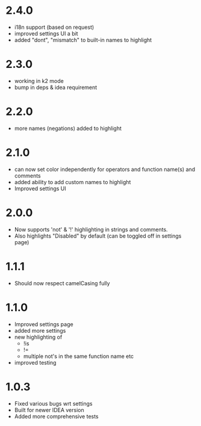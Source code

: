 # 2.4.0
- i18n support (based on request)
- improved settings UI a bit
- added "dont", "mismatch" to built-in names to highlight

# 2.3.0
- working in k2 mode
- bump in deps & idea requirement

# 2.2.0
- more names (negations) added to highlight

# 2.1.0
- can now set color independently for operators and function name(s) and comments
- added ability to add custom names to highlight
- Improved settings UI

# 2.0.0
- Now supports 'not' & '!' highlighting in strings and comments.
- Also highlights "Disabled" by default (can be toggled off in settings page)

# 1.1.1

- Should now respect camelCasing fully

# 1.1.0

- Improved settings page
- added more settings
- new highlighting of
    - !is
    - !=
    - multiple not's in the same function name etc
- improved testing

# 1.0.3

- Fixed various bugs wrt settings
- Built for newer IDEA version
- Added more comprehensive tests